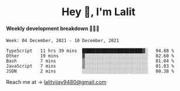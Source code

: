 <h1 align="center">Hey 👋, I'm Lalit</h1>

#### Weekly development breakdown 👨🏻‍💻
<!--START_SECTION:waka-->
```text
Week: 04 December, 2021 - 10 December, 2021

TypeScript   11 hrs 39 mins  ███████████████████████▓░   94.88 % 
Other        19 mins         ▓░░░░░░░░░░░░░░░░░░░░░░░░   02.60 % 
Bash         7 mins          ▒░░░░░░░░░░░░░░░░░░░░░░░░   01.04 % 
JavaScript   7 mins          ▒░░░░░░░░░░░░░░░░░░░░░░░░   01.03 % 
JSON         2 mins          ░░░░░░░░░░░░░░░░░░░░░░░░░   00.38 % 
```
<!--END_SECTION:waka-->

Reach me at → lalitvijay9480@gmail.com
